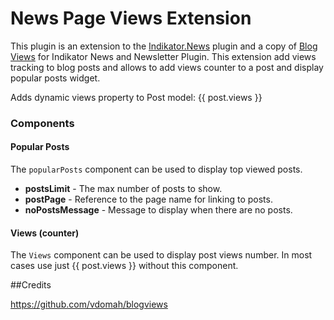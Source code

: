 # News Page Views Extension
This plugin is an extension to the [Indikator.News](https://github.com/gergo85/oc-news) plugin and a copy of [Blog Views](https://github.com/vdomah/blogviews) for Indikator News and Newsletter Plugin. This extension add views tracking to blog posts and allows to add views counter to a post and display popular posts widget.

Adds dynamic views property to Post model: {{ post.views }}

### Components
#### Popular Posts
The `popularPosts` component can be used to display top viewed posts.

- **postsLimit** - The max number of posts to show.
- **postPage** - Reference to the page name for linking to posts.
- **noPostsMessage** - Message to display when there are no posts.

#### Views (counter)
The `Views` component can be used to display post views number. In most cases use just {{ post.views }} without this component.

##Credits

https://github.com/vdomah/blogviews